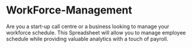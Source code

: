 # WorkForce-Management
Are you a start-up call centre or a business looking to manage your workforce schedule. This Spreadsheet will allow you to manage employee schedule while providing valuable analytics with a touch of payroll. 
